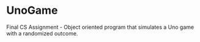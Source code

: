 # UnoGame
Final CS Assignment - Object oriented program that simulates a Uno game with a randomized outcome.
